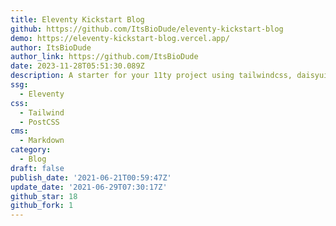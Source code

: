 ```yaml
---
title: Eleventy Kickstart Blog
github: https://github.com/ItsBioDude/eleventy-kickstart-blog
demo: https://eleventy-kickstart-blog.vercel.app/
author: ItsBioDude
author_link: https://github.com/ItsBioDude
date: 2023-11-28T05:51:30.089Z
description: A starter for your 11ty project using tailwindcss, daisyui, vitejs and vercel
ssg:
  - Eleventy
css:
  - Tailwind
  - PostCSS
cms:
  - Markdown
category:
  - Blog
draft: false
publish_date: '2021-06-21T00:59:47Z'
update_date: '2021-06-29T07:30:17Z'
github_star: 18
github_fork: 1
---
```

